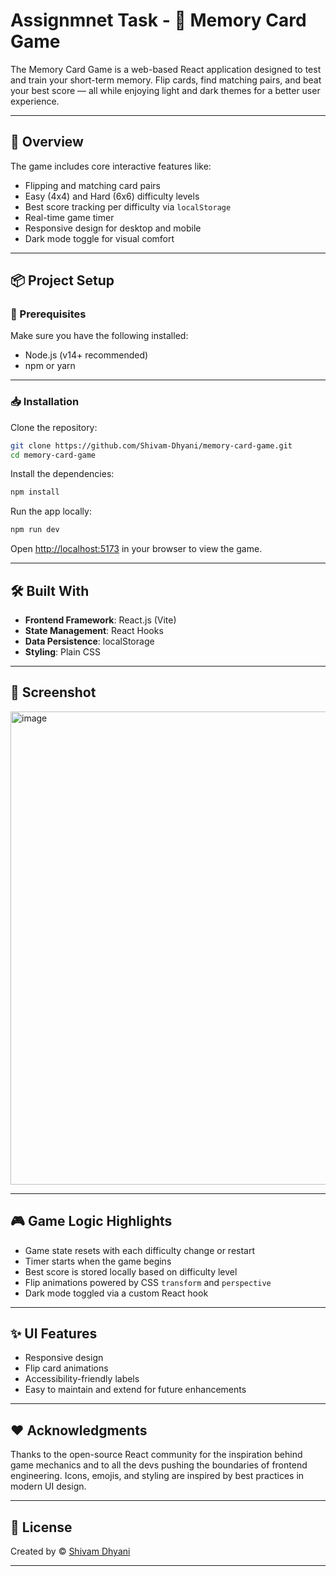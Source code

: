 # Assignmnet Task - 🧠 Memory Card Game

The Memory Card Game is a web-based React application designed to test and train your short-term memory. Flip cards, find matching pairs, and beat your best score — all while enjoying light and dark themes for a better user experience.

---

## 🚀 Overview

The game includes core interactive features like:

- Flipping and matching card pairs
- Easy (4x4) and Hard (6x6) difficulty levels
- Best score tracking per difficulty via `localStorage`
- Real-time game timer
- Responsive design for desktop and mobile
- Dark mode toggle for visual comfort

---

## 📦 Project Setup

### 🔧 Prerequisites

Make sure you have the following installed:

- Node.js (v14+ recommended)
- npm or yarn

---

### 📥 Installation

Clone the repository:

```bash
git clone https://github.com/Shivam-Dhyani/memory-card-game.git
cd memory-card-game
```

Install the dependencies:

```bash
npm install
```

Run the app locally:

```bash
npm run dev
```

Open [http://localhost:5173](http://localhost:5173) in your browser to view the game.

---

## 🛠️ Built With

- **Frontend Framework**: React.js (Vite)
- **State Management**: React Hooks
- **Data Persistence**: localStorage
- **Styling**: Plain CSS

---

## 📸 Screenshot

<img width="742" height="757" alt="image" src="https://github.com/user-attachments/assets/94d2e3ea-f89c-4a5b-9c94-7c39f2fe2dca" />

---

## 🎮 Game Logic Highlights

- Game state resets with each difficulty change or restart
- Timer starts when the game begins
- Best score is stored locally based on difficulty level
- Flip animations powered by CSS `transform` and `perspective`
- Dark mode toggled via a custom React hook

---

## ✨ UI Features

- Responsive design
- Flip card animations
- Accessibility-friendly labels
- Easy to maintain and extend for future enhancements

---

## ❤️ Acknowledgments

Thanks to the open-source React community for the inspiration behind game mechanics and to all the devs pushing the boundaries of frontend engineering.
Icons, emojis, and styling are inspired by best practices in modern UI design.

---

## 📄 License

Created by © [Shivam Dhyani](https://github.com/Shivam-Dhyani)

---

